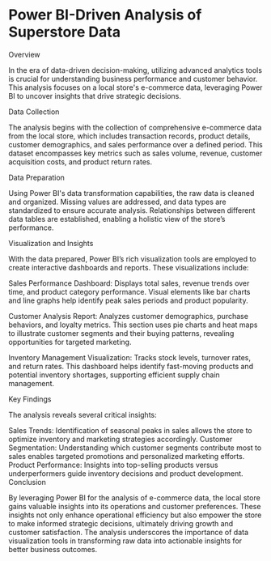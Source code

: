 # Power BI-Driven Analysis of Superstore Data
Overview

In the era of data-driven decision-making, utilizing advanced analytics tools is crucial for understanding business performance and customer behavior. This analysis focuses on a local store's e-commerce data, leveraging Power BI to uncover insights that drive strategic decisions.

Data Collection

The analysis begins with the collection of comprehensive e-commerce data from the local store, which includes transaction records, product details, customer demographics, and sales performance over a defined period. This dataset encompasses key metrics such as sales volume, revenue, customer acquisition costs, and product return rates.

Data Preparation

Using Power BI's data transformation capabilities, the raw data is cleaned and organized. Missing values are addressed, and data types are standardized to ensure accurate analysis. Relationships between different data tables are established, enabling a holistic view of the store’s performance.

Visualization and Insights

With the data prepared, Power BI’s rich visualization tools are employed to create interactive dashboards and reports. These visualizations include:

Sales Performance Dashboard: Displays total sales, revenue trends over time, and product category performance. Visual elements like bar charts and line graphs help identify peak sales periods and product popularity.

Customer Analysis Report: Analyzes customer demographics, purchase behaviors, and loyalty metrics. This section uses pie charts and heat maps to illustrate customer segments and their buying patterns, revealing opportunities for targeted marketing.

Inventory Management Visualization: Tracks stock levels, turnover rates, and return rates. This dashboard helps identify fast-moving products and potential inventory shortages, supporting efficient supply chain management.

Key Findings

The analysis reveals several critical insights:

Sales Trends: Identification of seasonal peaks in sales allows the store to optimize inventory and marketing strategies accordingly.
Customer Segmentation: Understanding which customer segments contribute most to sales enables targeted promotions and personalized marketing efforts.
Product Performance: Insights into top-selling products versus underperformers guide inventory decisions and product development.
Conclusion

By leveraging Power BI for the analysis of e-commerce data, the local store gains valuable insights into its operations and customer preferences. These insights not only enhance operational efficiency but also empower the store to make informed strategic decisions, ultimately driving growth and customer satisfaction. The analysis underscores the importance of data visualization tools in transforming raw data into actionable insights for better business outcomes.
